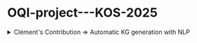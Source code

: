 # OQI-project---KOS-2025




<details>
<summary>
Clément's Contribution => Automatic KG generation with NLP
</summary>

## Automatic Knowledge Graph Generation with NLP and Ontology Alignment

This part of the project aims to generate a **Knowledge Graph (KG)** from a collection of quantum computing research paper abstracts. Using Natural Language Processing (NLP) and ontology alignment, we extract structured information in the form of (subject, predicate, object) triples and attempt to align them with a formal **Physics Ontology**. This explores the instanciation of the following research article : "**Generating knowledge graphs by employing NaturalLanguage Processing and Machine Learning techniques within the scholarly domain** " by Dessi and al (availaible in the directory /KG_generation_NLP).

---

### Work Accomplished

- **Entity Extraction**: Named Entity Recognition using SpaCy (`en_core_web_sm`) was successful in annotating abstracts with key entities.
- **Triple Extraction**: Dependency-based extraction of SVO (Subject-Verb-Object) triples worked as expected.
- **Ontology Loading**: The Physics ontology was successfully parsed using `rdflib` in RDF, OWL, and TTL formats.
- **Triple Mapping (Partially)**: Some triples were mapped to ontology terms using exact or partial string matching.

---

### Ontology Description

The physics ontology (`PhySci.ttl`, `physci.rdf`) is a semantic knowledge model of physical science concepts, including:

- **Classes**: `Quantum_Entanglement`, `Black_Hole`, `Quantum_State`, etc.
- **Properties**: `hasName`, `hasDescription`, `partOf`, etc.
- **Instances**: Named examples or cases of phenomena.

We use it to validate or enhance extracted triples. For example, if a triple `(entanglement, affect, state)` is extracted and the ontology has `entanglement` and `state` as classes, this triple gains semantic grounding.

---

### 📁 File Structure

| File / Folder                            | Description                                                        |
| ---------------------------------------- | ------------------------------------------------------------------ |
| `quantum_computing_subtree_papers.csv`   | Source dataset containing abstracts and metadata of papers         |
| `PhySci.ttl`, `physci.rdf`, `physci.owl` | Physics ontology provided in various serialization formats         |
| `[OQI]_Automatic_KG_gen_NLP.ipynb`       | Main notebook for entity/triple extraction and ontology mapping    |
| `Dessì et al. - 2021 - ... .pdf`         | Reference paper for the triple extraction and KG generation method |


---

### ⚙️ How to Run

#### Setup Environment
```bash
pip install pandas spacy rdflib
python -m spacy download en_core_web_sm
``` 
Run the notebook
Open and run [OQI]_Automatic_KG_gen_NLP.ipynb step-by-step.

It will :
-   Loads abstracts
-   Extracts triples
-   Loads the ontology
-   Maps extracted triples to ontology concepts
-   Saves results to CSV
-   Review enhanced_triples.csv. This file contains both raw and ontology-aligned triples.

### Limitations & Future Work
Due to time constraints, several key features of this project remain either partially implemented or left as future improvements. These include:

#### Concept-Based Triple Filtering
We initially attempted to filter and validate extracted triples against the concept lists provided in the paper metadata. However, this approach was unreliable due to:

Surface form mismatches (e.g., "quantum entanglement" vs. "entangled states"),

Synonyms and lexical variations not accounted for.
Future work could include string normalization or embedding-based matching to improve alignment.

#### Date Literal Conversion
Parsing of ontology data using RDFLib triggered repeated errors for non-ISO date formats like '01-07-2019'.
Although some formats were manually fixed or bypassed during parsing, the warnings persist and may affect downstream ontology operations.
Future work: implement a preprocessing step to normalize all date literals before ontology loading.

####  Triple–Ontology Mapping
Triple-to-ontology mapping was only partially realized:

Many triples extracted via NLP did not match ontology terms exactly.

The lack of semantic understanding in string comparison (e.g., "uses" vs. "applies") limited recall.
Future work could leverage:
-   Named entity linking (NEL),
-   Sentence embedding models (e.g., BERT, SBERT),
-   Ontology alignment libraries like LOV, ELK, or OntoPortal.


</details>
